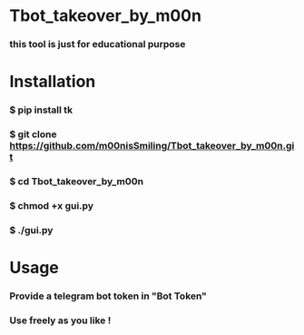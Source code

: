 # Tbot_takeover_by_m00n
### this tool is just for educational purpose

# Installation

### $ pip install tk
### $ git clone https://github.com/m00nisSmiling/Tbot_takeover_by_m00n.git
### $ cd Tbot_takeover_by_m00n
### $ chmod +x gui.py
### $ ./gui.py

# Usage

### Provide a telegram bot token in "Bot Token"
### Use freely as you like !
